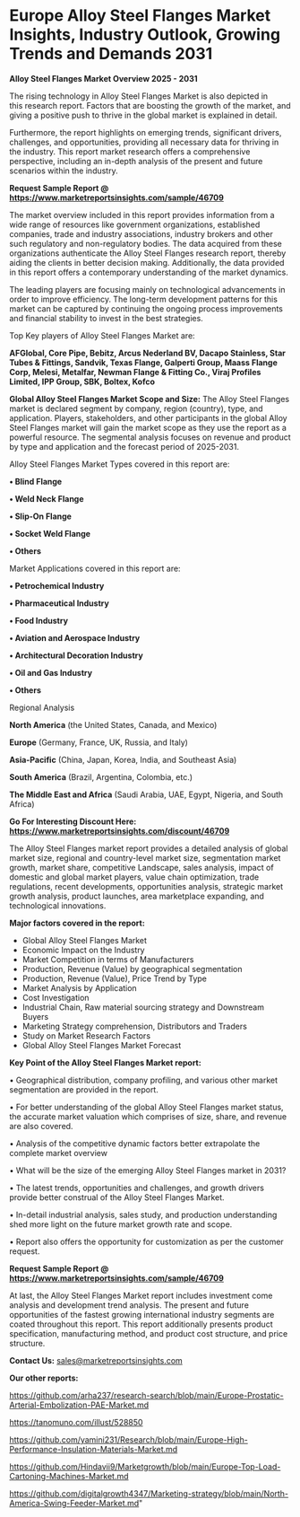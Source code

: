 # Europe Alloy Steel Flanges Market Insights, Industry Outlook, Growing Trends and Demands 2031

<Strong> Alloy Steel Flanges Market Overview 2025 - 2031</strong>

The rising technology in Alloy Steel Flanges Market is also depicted in this research report. Factors that are boosting the growth of the market, and giving a positive push to thrive in the global market is explained in detail.

Furthermore, the report highlights on emerging trends, significant drivers, challenges, and opportunities, providing all necessary data for thriving in the industry. This report market research offers a comprehensive perspective, including an in-depth analysis of the present and future scenarios within the industry.

<strong>Request Sample Report @ <a href=https://www.marketreportsinsights.com/sample/46709>https://www.marketreportsinsights.com/sample/46709</a></strong>

The market overview included in this report provides information from a wide range of resources like government organizations, established companies, trade and industry associations, industry brokers and other such regulatory and non-regulatory bodies. The data acquired from these organizations authenticate the Alloy Steel Flanges research report, thereby aiding the clients in better decision making. Additionally, the data provided in this report offers a contemporary understanding of the market dynamics.

The leading players are focusing mainly on technological advancements in order to improve efficiency. The long-term development patterns for this market can be captured by continuing the ongoing process improvements and financial stability to invest in the best strategies.

Top Key players of Alloy Steel Flanges Market are:

<strong>AFGlobal, Core Pipe, Bebitz, Arcus Nederland BV, Dacapo Stainless, Star Tubes & Fittings, Sandvik, Texas Flange, Galperti Group, Maass Flange Corp, Melesi, Metalfar, Newman Flange & Fitting Co., Viraj Profiles Limited, IPP Group, SBK, Boltex, Kofco</strong>

<strong><b>Global Alloy Steel Flanges Market Scope and Size:</b></strong>
The Alloy Steel Flanges market is declared segment by company, region (country), type, and application. Players, stakeholders, and other participants in the global Alloy Steel Flanges market will gain the market scope as they use the report as a powerful resource. The segmental analysis focuses on revenue and product by type and application and the forecast period of 2025-2031.

Alloy Steel Flanges Market Types covered in this report are:

<strong>•  Blind Flange

•  Weld Neck Flange

•  Slip-On Flange

•  Socket Weld Flange

•  Others</strong>

Market Applications covered in this report are:

<strong>•  Petrochemical Industry

•  Pharmaceutical Industry

•  Food Industry

•  Aviation and Aerospace Industry

•  Architectural Decoration Industry

•  Oil and Gas Industry

•  Others</strong> 

Regional Analysis

<strong>North America</strong> (the United States, Canada, and Mexico)

<strong>Europe</strong> (Germany, France, UK, Russia, and Italy)

<strong>Asia-Pacific</strong> (China, Japan, Korea, India, and Southeast Asia)

<strong>South America</strong> (Brazil, Argentina, Colombia, etc.)

<strong>The Middle East and Africa</strong> (Saudi Arabia, UAE, Egypt, Nigeria, and South Africa)

<strong>Go For Interesting Discount Here: <a href=https://www.marketreportsinsights.com/discount/46709>https://www.marketreportsinsights.com/discount/46709</a></strong>

The Alloy Steel Flanges market report provides a detailed analysis of global market size, regional and country-level market size, segmentation market growth, market share, competitive Landscape, sales analysis, impact of domestic and global market players, value chain optimization, trade regulations, recent developments, opportunities analysis, strategic market growth analysis, product launches, area marketplace expanding, and technological innovations.

<strong><b>Major factors covered in the report:</b></strong>
<ul>
  <li>Global Alloy Steel Flanges Market </li>
  <li>Economic Impact on the Industry</li>
  <li>Market Competition in terms of Manufacturers</li>
  <li>Production, Revenue (Value) by geographical segmentation</li>
  <li>Production, Revenue (Value), Price Trend by Type</li>
  <li>Market Analysis by Application</li>
  <li>Cost Investigation</li>
  <li>Industrial Chain, Raw material sourcing strategy and Downstream Buyers</li>
  <li>Marketing Strategy comprehension, Distributors and Traders</li>
  <li>Study on Market Research Factors</li>
  <li>Global Alloy Steel Flanges Market Forecast</li>
</ul>

<strong><b>Key Point of the Alloy Steel Flanges Market report:</b></strong>

• Geographical distribution, company profiling, and various other market segmentation are provided in the report.

• For better understanding of the global Alloy Steel Flanges market status, the accurate market valuation which comprises of size, share, and revenue are also covered.

• Analysis of the competitive dynamic factors better extrapolate the complete market overview

• What will be the size of the emerging Alloy Steel Flanges market in 2031?

• The latest trends, opportunities and challenges, and growth drivers provide better construal of the Alloy Steel Flanges Market.

• In-detail industrial analysis, sales study, and production understanding shed more light on the future market growth rate and scope.

• Report also offers the opportunity for customization as per the customer request.

<strong>Request Sample Report @ <a href=https://www.marketreportsinsights.com/sample/46709>https://www.marketreportsinsights.com/sample/46709</a></strong>

At last, the Alloy Steel Flanges Market report includes investment come analysis and development trend analysis. The present and future opportunities of the fastest growing international industry segments are coated throughout this report. This report additionally presents product specification, manufacturing method, and product cost structure, and price structure.

<strong>Contact Us:</strong>
sales@marketreportsinsights.com

<strong>Our other reports:</strong>

<a href=https://github.com/arha237/research-search/blob/main/Europe-Prostatic-Arterial-Embolization-PAE-Market.md>https://github.com/arha237/research-search/blob/main/Europe-Prostatic-Arterial-Embolization-PAE-Market.md</a>

<a href=https://tanomuno.com/illust/528850>https://tanomuno.com/illust/528850</a>

<a href=https://github.com/yamini231/Research/blob/main/Europe-High-Performance-Insulation-Materials-Market.md>https://github.com/yamini231/Research/blob/main/Europe-High-Performance-Insulation-Materials-Market.md</a>

<a href=https://github.com/Hindavii9/Marketgrowth/blob/main/Europe-Top-Load-Cartoning-Machines-Market.md>https://github.com/Hindavii9/Marketgrowth/blob/main/Europe-Top-Load-Cartoning-Machines-Market.md</a>

<a href=https://github.com/digitalgrowth4347/Marketing-strategy/blob/main/North-America-Swing-Feeder-Market.md>https://github.com/digitalgrowth4347/Marketing-strategy/blob/main/North-America-Swing-Feeder-Market.md</a>"
